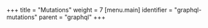 +++
title = "Mutations"
weight = 7
[menu.main]
  identifier = "graphql-mutations"
  parent = "graphql"
+++
